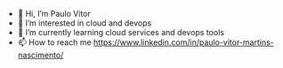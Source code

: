 - 👋 Hi, I’m Paulo Vitor
- 👀 I’m interested in cloud and devops
- 🌱 I’m currently learning cloud services and devops tools
- 📫 How to reach me https://www.linkedin.com/in/paulo-vitor-martins-nascimento/


